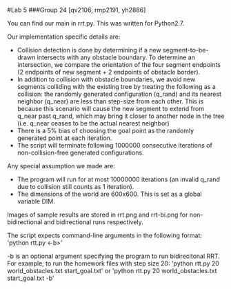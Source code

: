 #Lab 5
###Group 24 [qv2106, rmp2191, yh2886]

You can find our main in rrt.py. This was written for Python2.7.

Our implementation specific details are:
* Collision detection is done by determining if a new segment-to-be-drawn intersects with any obstacle boundary. To determine an intersection, we compare the orientation of the four segment endpoints (2 endpoints of new segment + 2 endpoints of obstacle border).
* In addition to collision with obstacle boundaries, we avoid new segments colliding with the existing tree by treating the following as a collision: the randomly generated configuration (q_rand) and its nearest neighbor (q_near) are less than step-size from each other. This is because this scenario will cause the new segment to extend from q_near past q_rand, which may bring it closer to another node in the tree (i.e. q_near ceases to be the actual nearest neighbor)
* There is a 5% bias of choosing the goal point as the randomly generated point at each iteration. 
* The script will terminate following 1000000 consecutive iterations of non-collision-free generated configurations.  

Any special assumption we made are:
* The program will run for at most 10000000 iterations (an invalid q_rand due to collision still counts as 1 iteration).
* The dimensions of the world are 600x600. This is set as a global variable DIM. 

Images of sample results are stored in rrt.png and rrt-bi.png for non-bidirectional and bidirectional runs respectively.

The script expects command-line arguments in the following format:
'python rtt.py <distance> <obstacles-file> <start-goal-file> <-b>'

-b is an optional argument specifying the program to run bidirecitonal RRT. For example, to run the homework files with step size 20:
'python rtt.py 20 world_obstacles.txt start_goal.txt'
or
'python rtt.py 20 world_obstacles.txt start_goal.txt -b'
